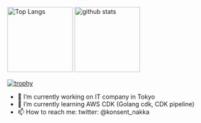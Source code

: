<p align="left"> 
  <img alt="Top Langs" height="150px" src="https://github-readme-stats.vercel.app/api/top-langs/?username=NAKKA-K&layout=compact&show_icons=true&theme=onedark" />
  <img alt="github stats" height="150px" src="https://github-readme-stats.vercel.app/api?username=NAKKA-K&theme=onedark&show_icons=ture&count_private=true" />
</p>

[![trophy](https://github-profile-trophy.vercel.app/?username=NAKKA-K&theme=onedark&column=7)](https://github.com/ryo-ma/github-profile-trophy)

- 🔭 I’m currently working on IT company in Tokyo
- 🌱 I’m currently learning AWS CDK (Golang cdk, CDK pipeline)
- 📫 How to reach me: twitter: @konsent_nakka
